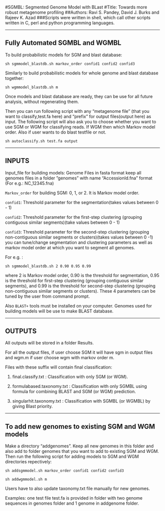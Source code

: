 #SGMBL: Segmented Genome Model with BLast
#Title: Towards more robust metagenome profiling
##Authors:  Ravi S. Pandey, David J. Burks and Rajeev K. Azad
###Scripts were written in shell, which call other scripts written in C, perl and python programming languages.

--------------------------------------------------
Fully Automated SGMBL and WGMBL
--------------------------------------------------
To build probabilistic models for SGM and blast database:

```
sh sgmmodel_blastdb.sh markov_order confid1 confid2 confid3
```
 
Similarly to build probabilistic models for whole genome and blast database together:
```
sh wgmmodel_blastdb.sh m
``` 

Once models and blast database are ready, they can be use for all future analysis, without regenerating them.

Then you can run following script with any “metagenome file” (that you want to classify,test.fa here) and “prefix” for output files(output here) as input. The following script will also ask you to choose whether you want to use SGM or WGM for classifying reads. If WGM then which Markov model order. Also if user wants to do blast testfile or not.

```
sh autoclassify.sh test.fa output
```

--------------------------------------------------
INPUTS
--------------------------------------------------

Input_file for building models: Genome Files in fasta format
keep all genomes files in a folder ”genomes” with name “AccessionId.fna” format (For e.g.: NC_12345.fna)

```Markov_order``` for building SGM: 0, 1, or 2. It is Markov model order.

```confid1```: Threshold parameter for the segmentation(takes values between 0 - 1)

```confid2```: Threshold parameter for the first-step clustering (grouping contiguous similar segments)(take values between 0 - 1)

```confid3```: Threshold parameter for the second-step clustering (grouping non-contiguous similar segments or clusters)(takes values between 0 -1)
you can tune/change segmentation and clustering parameters as well as markov model order at which you want to segment all genomes.

For e.g. : 
```
sh sgmmodel_blastdb.sh 2 0.90 0.95 0.99
```

where 2 is Markov model order, 0.90 is the threshold for segmentation, 0.95 is the threshold for first-step clustering (grouping contiguous similar segments), and 0.99 is the threshold for second-step clustering (grouping non-contiguous similar segments or clusters). These 4 parameters can be tuned by the user from command prompt.

Also ```BLAST+``` tools must be installed on your computer. Genomes used for building models will be use to make BLAST database. 

-----------------------------------
OUTPUTS
-----------------------------------

All outputs will be stored in a folder Results.

For all the output files, if user choose SGM it will have sgm in output files and wgm.m if user choose wgm with markov order m.

Files with these suffix will contain final classification:

1. final.classify.txt : Classification with only SGM (or WGM). 

2. formulabased.taxonomy.txt : Classification with only SGMBL using formula for combining BLAST and SGM (or WGM) prediction.

3. singularhit.taxonomy.txt : Classification with SGMBL (or WGMBL) by giving Blast priority.


--------------------------------------------------------------------
To add new genomes to existing SGM and WGM models
--------------------------------------------------------------------
Make a directory “addgenomes”. Keep all new genomes in this folder and also add to folder genomes that you want to add to existing SGM and WGM. Then run the following script for adding models to SGM and WGM directories repectively:

```
sh addsgmmodel.sh markov_order confid1 confid2 confid3
```
```
sh addwgmmodel.sh m
```

Users have to also update taxonomy.txt file manually for new genomes.


Examples: one test file test.fa is provided in folder with two genome sequences in genomes folder and 1 genome in addgenome folder. 
